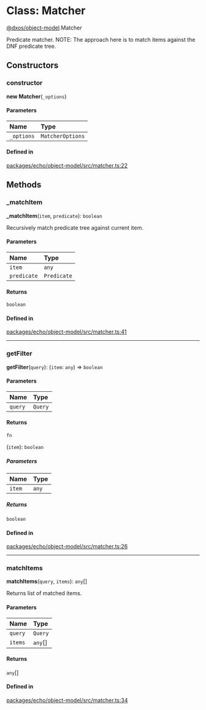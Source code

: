 # Class: Matcher

[@dxos/object-model](../modules/dxos_object_model.md).Matcher

Predicate matcher.
NOTE: The approach here is to match items against the DNF predicate tree.

## Constructors

### constructor

**new Matcher**(`_options`)

#### Parameters

| Name | Type |
| :------ | :------ |
| `_options` | `MatcherOptions` |

#### Defined in

[packages/echo/object-model/src/matcher.ts:22](https://github.com/dxos/dxos/blob/main/packages/echo/object-model/src/matcher.ts#L22)

## Methods

### \_matchItem

**_matchItem**(`item`, `predicate`): `boolean`

Recursively match predicate tree against current item.

#### Parameters

| Name | Type |
| :------ | :------ |
| `item` | `any` |
| `predicate` | `Predicate` |

#### Returns

`boolean`

#### Defined in

[packages/echo/object-model/src/matcher.ts:41](https://github.com/dxos/dxos/blob/main/packages/echo/object-model/src/matcher.ts#L41)

___

### getFilter

**getFilter**(`query`): (`item`: `any`) => `boolean`

#### Parameters

| Name | Type |
| :------ | :------ |
| `query` | `Query` |

#### Returns

`fn`

(`item`): `boolean`

##### Parameters

| Name | Type |
| :------ | :------ |
| `item` | `any` |

##### Returns

`boolean`

#### Defined in

[packages/echo/object-model/src/matcher.ts:26](https://github.com/dxos/dxos/blob/main/packages/echo/object-model/src/matcher.ts#L26)

___

### matchItems

**matchItems**(`query`, `items`): `any`[]

Returns list of matched items.

#### Parameters

| Name | Type |
| :------ | :------ |
| `query` | `Query` |
| `items` | `any`[] |

#### Returns

`any`[]

#### Defined in

[packages/echo/object-model/src/matcher.ts:34](https://github.com/dxos/dxos/blob/main/packages/echo/object-model/src/matcher.ts#L34)
